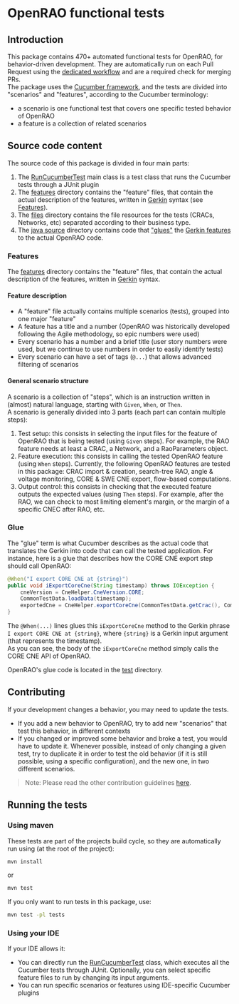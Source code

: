 # OpenRAO functional tests

## Introduction
This package contains 470+ automated functional tests for OpenRAO, for behavior-driven development. 
They are automatically run on each Pull Request using the [dedicated workflow](../.github/workflows/build_and_test.yml) 
and are a required check for merging PRs.  
The package uses the [Cucumber framework](https://cucumber.io/), 
and the tests are divided into "scenarios" and "features", according to the Cucumber terminology:
- a scenario is one functional test that covers one specific tested behavior of OpenRAO
- a feature is a collection of related scenarios

## Source code content
The source code of this package is divided in four main parts:
1. The [RunCucumberTest](src/test/java/com/powsybl/openrao/tests/RunCucumberTest.java) main class is a test class that 
   runs the Cucumber tests through a JUnit plugin
2. The [features](src/test/resources/com/powsybl/openrao/tests/features) directory contains the "feature" files, that contain the actual description 
   of the features, written in [Gerkin](https://cucumber.io/docs/gherkin/) syntax (see [Features](#features)).
3. The [files](src/test/resources/files) directory contains the file resources for the tests (CRACs, Networks, etc) 
   separated according to their business type.
4. The [java source](src/test/java/com/powsybl/openrao/tests) directory contains code that ["glues"](#glue)
   the [Gerkin features](#features) to the actual OpenRAO code.

### Features
The [features](src/test/resources/features) directory contains the "feature" files, that contain the actual description
of the features, written in [Gerkin](https://cucumber.io/docs/gherkin/) syntax.

#### Feature description
- A "feature" file actually contains multiple scenarios (tests), grouped into one major "feature"
- A feature has a title and a number (OpenRAO was historically developed following the Agile methodology, so epic numbers were used)
- Every scenario has a number and a brief title (user story numbers were used, but we continue to use numbers in order to easily identify tests)
- Every scenario can have a set of tags (`@...`) that allows advanced filtering of scenarios

#### General scenario structure
A scenario is a collection of "steps", which is an instruction written in (almost) natural language, starting with `Given`,
`When`, or `Then`.  
A scenario is generally divided into 3 parts (each part can contain multiple steps):
1. Test setup: this consists in selecting the input files for the feature of OpenRAO that is being tested (using `Given` steps). 
   For example, the RAO feature needs at least a CRAC, a Network, and a RaoParameters object.
2. Feature execution: this consists in calling the tested OpenRAO feature (using `When` steps). Currently, the following 
   OpenRAO features are tested in this package: CRAC import & creation, search-tree RAO, angle & voltage monitoring, 
   CORE & SWE CNE export, flow-based computations.
3. Output control: this consists in checking that the executed feature outputs the expected values (using `Then` steps). 
   For example, after the RAO, we can check to most limiting element's margin, or the margin of a specific CNEC after RAO, etc. 

### Glue
The "glue" term is what Cucumber describes as the actual code that translates the Gerkin into code that can call the 
tested application. For instance, here is a glue that describes how the CORE CNE export step should call OpenRAO:
```java
@When("I export CORE CNE at {string}")
public void iExportCoreCne(String timestamp) throws IOException {
    cneVersion = CneHelper.CneVersion.CORE;
    CommonTestData.loadData(timestamp);
    exportedCne = CneHelper.exportCoreCne(CommonTestData.getCrac(), CommonTestData.getCracCreationContext(), CommonTestData.getNetwork(), CommonTestData.getRaoResult(), CommonTestData.getRaoParameters());
}
```
The `@When(...)` lines glues this `iExportCoreCne` method to the Gerkin phrase `I export CORE CNE at {string}`, 
where `{string}` is a Gerkin input argument (that represents the timestamp).  
As you can see, the body of the `iExportCoreCne` method simply calls the CORE CNE API of OpenRAO.  

OpenRAO's glue code is located in the [test](src/test/java/com/powsybl/openrao/tests) directory.

## Contributing
If your development changes a behavior, you may need to update the tests.  
- If you add a new behavior to OpenRAO, try to add new "scenarios" that test this behavior, in different contexts
- If you changed or improved some behavior and broke a test, you would have to update it. Whenever possible, instead of only 
  changing a given test, try to duplicate it in order to test the old behavior (if it is still possible, using a 
  specific configuration), and the new one, in two different scenarios.

> Note: Please read the other contribution guidelines [here](../CONTRIBUTING.md).

## Running the tests

### Using maven
These tests are part of the projects build cycle, so they are automatically run using (at the root of the project):
```bash
mvn install
```
or 
```bash
mvn test
```

If you only want to run tests in this package, use:
```bash
mvn test -pl tests
```

### Using your IDE
If your IDE allows it:
- You can directly run the [RunCucumberTest](src/test/java/com/powsybl/openrao/tests/RunCucumberTest.java) class, 
  which executes all the Cucumber tests through JUnit. Optionally, you can select specific feature files to run by 
  changing its input arguments.
- You can run specific scenarios or features using IDE-specific Cucumber plugins
